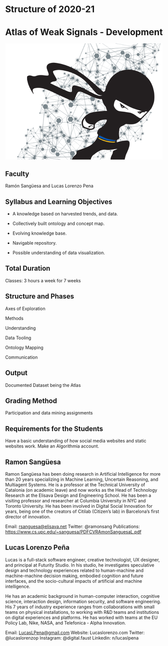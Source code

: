 Structure of 2020-21
======================

# Atlas of Weak Signals - Development

![](images/image_1.png)


## Faculty
Ramón Sangüesa and Lucas Lorenzo Pena

## Syllabus and Learning Objectives

- A knowledge based on harvested trends, and data.

- Collectively built ontology and concept map.

- Evolving knowledge base.

- Navigable repository.

- Possible understanding of data visualization.

## Total Duration

Classes: 3 hours a week for 7 weeks

## Structure and Phases
Axes of Exploration

Methods

Understanding

Data Tooling

Ontology Mapping

Communication

## Output
Documented Dataset being the Atlas

## Grading Method
Participation and data mining assignments

## Requirements for the Students
Have a basic understanding of how social media websites and static websites work. Make an Algorithmia account.

## Ramon Sangüesa

[](../../../../assets/images/faculty_photos/ramon_sanguesa.jpg)

Ramon Sangüesa has been doing research in Artificial Intelligence for more than 20 years specializing in Machine Learning, Uncertain Reasoning, and Multiagent Systems. He is a professor at the Technical University of Catalonia (on academic leave) and now works as the Head of Technology Research at the Elisava Design and Engineering School. He has been a visiting professor and researcher at Columbia University in NYC and Toronto University. He has been involved in Digital Social Innovation for years, being one of the creators of Citilab (Citizen’s lab) in Barcelona’s first director of innovation.

Email: rsanguesa@elisava.net
Twitter: @ramonsang
Publications: https://www.cs.upc.edu/~sanguesa/PDFCVRAmonSanguesaL.pdf

## Lucas Lorenzo Peña

[](../../../../assets/images/faculty_photos/lucas_lorenzo_pena.jpg)

Lucas is a full-stack software engineer, creative technologist, UX designer, and principal at Futurity Studio. In his studio, he investigates speculative design and technology experiences related to human-machine and machine-machine decision making, embodied cognition and future interfaces, and the socio-cultural impacts of artificial and machine intelligence.

He has an academic background in human-computer interaction, cognitive science, interaction design, information security, and software engineering. His 7 years of industry experience ranges from collaborations with small teams on physical installations, to working with R&D teams and institutions on digital experiences and platforms. He has worked with teams at the EU Policy Lab, Nike, NASA, and Telefonica - Alpha Innovation.

Email: LucasLPena@gmail.com
Website: Lucaslorenzo.com
Twitter: @lucaslorenzop
Instagram: @digital.faust
Linkedin: n/lucaslpena
